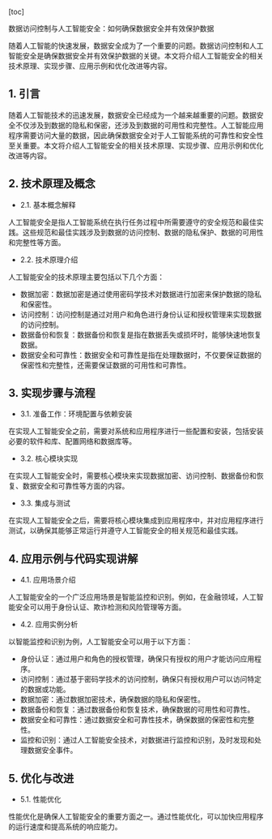 
[toc]                    
                
                
数据访问控制与人工智能安全：如何确保数据安全并有效保护数据

随着人工智能的快速发展，数据安全成为了一个重要的问题。数据访问控制和人工智能安全是确保数据安全并有效保护数据的关键。本文将介绍人工智能安全的相关技术原理、实现步骤、应用示例和优化改进等内容。

## 1. 引言

随着人工智能技术的迅速发展，数据安全已经成为一个越来越重要的问题。数据安全不仅涉及到数据的隐私和保密，还涉及到数据的可用性和完整性。人工智能应用程序需要访问大量的数据，因此确保数据安全对于人工智能系统的可靠性和安全性至关重要。本文将介绍人工智能安全的相关技术原理、实现步骤、应用示例和优化改进等内容。

## 2. 技术原理及概念

- 2.1. 基本概念解释

人工智能安全是指人工智能系统在执行任务过程中所需要遵守的安全规范和最佳实践。这些规范和最佳实践涉及到数据的访问控制、数据的隐私保护、数据的可用性和完整性等方面。

- 2.2. 技术原理介绍

人工智能安全的技术原理主要包括以下几个方面：

- 数据加密：数据加密是通过使用密码学技术对数据进行加密来保护数据的隐私和保密性。
- 访问控制：访问控制是通过对用户和角色进行身份认证和授权管理来实现数据的访问控制。
- 数据备份和恢复：数据备份和恢复是指在数据丢失或损坏时，能够快速地恢复数据。
- 数据安全和可靠性：数据安全和可靠性是指在处理数据时，不仅要保证数据的保密性和完整性，还需要保证数据的可用性和可靠性。

## 3. 实现步骤与流程

- 3.1. 准备工作：环境配置与依赖安装

在实现人工智能安全之前，需要对系统和应用程序进行一些配置和安装，包括安装必要的软件和库、配置网络和数据库等。

- 3.2. 核心模块实现

在实现人工智能安全时，需要核心模块来实现数据加密、访问控制、数据备份和恢复、数据安全和可靠性等方面的内容。

- 3.3. 集成与测试

在实现人工智能安全之后，需要将核心模块集成到应用程序中，并对应用程序进行测试，以确保其能够正常运行并遵守人工智能安全的相关规范和最佳实践。

## 4. 应用示例与代码实现讲解

- 4.1. 应用场景介绍

人工智能安全的一个广泛应用场景是智能监控和识别。例如，在金融领域，人工智能安全可以用于身份认证、欺诈检测和风险管理等方面。

- 4.2. 应用实例分析

以智能监控和识别为例，人工智能安全可以用于以下方面：

- 身份认证：通过用户和角色的授权管理，确保只有授权的用户才能访问应用程序。
- 访问控制：通过基于密码学技术的访问控制，确保只有授权用户可以访问特定的数据或功能。
- 数据加密：通过数据加密技术，确保数据的隐私和保密性。
- 数据备份和恢复：通过数据备份和恢复技术，确保数据的可用性和可靠性。
- 数据安全和可靠性：通过数据安全和可靠性技术，确保数据的保密性和完整性。
- 监控和识别：通过人工智能安全技术，对数据进行监控和识别，及时发现和处理数据安全事件。

## 5. 优化与改进

- 5.1. 性能优化

性能优化是确保人工智能安全的重要方面之一。通过性能优化，可以加快应用程序的运行速度和提高系统的响应能力。

